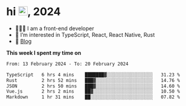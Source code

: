 <h1> hi <img src="https://raw.githubusercontent.com/blackcater/blackcater/main/images/Hi.gif" height="24" />, 2024 </h1>

- 🧑🏻‍💻 I am a front-end developer
- 👀 I’m interested in TypeScript, React, React Native, Rust
- 📝 [Blog](https://yixiaojiu-blog.netlify.app/)

**This week I spent my time on** 

<!--START_SECTION:waka-->

```txt
From: 13 February 2024 - To: 20 February 2024

TypeScript   6 hrs 4 mins    ███████▓░░░░░░░░░░░░░░░░░   31.23 %
Rust         2 hrs 52 mins   ███▓░░░░░░░░░░░░░░░░░░░░░   14.76 %
JSON         2 hrs 50 mins   ███▓░░░░░░░░░░░░░░░░░░░░░   14.60 %
Vue.js       2 hrs 2 mins    ██▓░░░░░░░░░░░░░░░░░░░░░░   10.50 %
Markdown     1 hr 31 mins    ██░░░░░░░░░░░░░░░░░░░░░░░   07.82 %
```

<!--END_SECTION:waka-->
